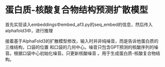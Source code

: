 # 蛋白质-核酸复合物结构预测扩散模型

首先实现读入embeddings中embed_af3.py的seq_embed的信息，然后传入alphafold3中，进行推理

接着基于AlphaFold3的扩散模型修改，输入时并非纯噪音，而是告诉他蛋白质的三维结构，口袋的位置
和口袋的几何中心。噪音只包含GPT预测的核酸序列的噪音。根据口袋中心初始化噪音。只更新核酸噪音
。用于生成蛋白质-核酸复合物结构。

